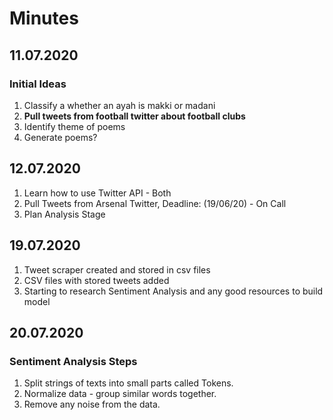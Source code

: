 # Minutes

## 11.07.2020

### Initial Ideas

1. Classify a whether an ayah is makki or madani
2. **Pull tweets from football twitter about football clubs**
3. Identify theme of poems
4. Generate poems?

## 12.07.2020

1. Learn how to use Twitter API - Both
2. Pull Tweets from Arsenal Twitter, Deadline: (19/06/20) - On Call
3. Plan Analysis Stage

## 19.07.2020

1. Tweet scraper created and stored in csv files
2. CSV files with stored tweets added
3. Starting to research Sentiment Analysis and any good resources to build model

## 20.07.2020

### Sentiment Analysis Steps

1. Split strings of texts into small parts called Tokens.
2. Normalize data - group similar words together.
3. Remove any noise from the data.
